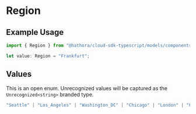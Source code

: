 # Region

## Example Usage

```typescript
import { Region } from "@hathora/cloud-sdk-typescript/models/components";

let value: Region = "Frankfurt";
```

## Values

This is an open enum. Unrecognized values will be captured as the `Unrecognized<string>` branded type.

```typescript
"Seattle" | "Los_Angeles" | "Washington_DC" | "Chicago" | "London" | "Frankfurt" | "Mumbai" | "Singapore" | "Tokyo" | "Sydney" | "Sao_Paulo" | "Dallas" | Unrecognized<string>
```